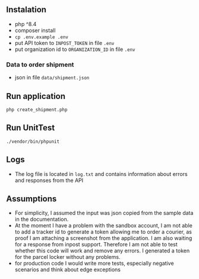 ## Instalation

* php ^8.4
* composer install
* `cp .env.example .env`
* put API token to `INPOST_TOKEN` in file `.env`
* put organization id to `ORGANIZATION_ID` in file `.env`

### Data to order shipment
* json in file `data/shipment.json`

## Run application
`php create_shipment.php`

## Run UnitTest
`./vendor/bin/phpunit`

## Logs
* The log file is located in `log.txt` and contains information about errors and responses from the API

## Assumptions
* For simplicity, I assumed the input was json copied from the sample data in the documentation.
* At the moment I have a problem with the sandbox account, I am not able to add a tracker id to generate a token allowing me to order a courier, as proof I am attaching a screenshot from the application. I am also waiting for a response from inpost support. Therefore I am not able to test whether this code will work and remove any errors. I generated a token for the parcel locker without any problems.
* for production code I would write more tests, especially negative scenarios and think about edge exceptions